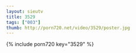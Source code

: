 ```yaml
--- 
layout: sieutv
title: 3529
tags: ["003"]
thumb: http://porn720.net/video/3529/poster.jpg
---
```

{% include porn720 key="3529" %} 
